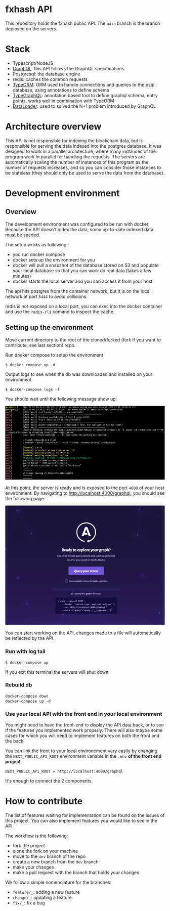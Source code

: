fxhash API
==========

This repository holds the fxhash public API. The `main` branch is the branch deployed on the servers.


# Stack

* Typescript/NodeJS
* [GraphQL](https://graphql.org/): this API follows the GraphQL specifications
* Postgresql: the database engine
* redis: caches the common requests
* [TypeORM](https://typeorm.io/): ORM used to handle connections and queries to the psql database, using annotations to define schema
* [TypeGraphQL](https://typegraphql.com/): annotation based tool to define graphql schema, entry points, works well in combination with TypeORM
* [DataLoader](https://github.com/graphql/dataloader): used to solved the N+1 problem introduced by GraphQL


# Architecture overview

This API is not responsible for indexing the blockchain data, but is responsible for serving the data indexed into the postgres database. It was designed to work in a parallel architecture, where many instances of the program work in parallel for handling the requests. The servers are automatically scaling the number of instances of this program as the number of requests increases, and so you can consider those instances to be stateless (they should only be used to serve the data from the database).


# Development environment

## Overview

The development environment was configured to be run with docker. Because the API doesn't index the data, some up-to-date indexed data must be seeded.

The setup works as following:

* you run docker compose
* docker sets up the environment for you
* docker will pull a snapshot of the database stored on S3 and populate your local database so that you can work on real data (takes a few minutes)
* docker starts the local server and you can access it from your host

The api hits postgres from the container network, but it is on the local network at port `5444` to avoid collisions.

redis is not exposed on a local port, you can exec into the docker container and use the `redis-cli` comand to inspect the cache.


## Setting up the environment

Move current directory to the root of the cloned/forked (fork if you want to contribute, see last section) repo.

Run docker compose to setup the environment

```shell
$ docker-compose up -d
```

Output logs to see when the db was downloaded and installed on your environment.

```shell
$ docker-compose logs -f
```

You should wait until the following message show up:

![Environment is ready](./docs/images/docker-ready.jpg)

At this point, the server is ready and is exposed to the port `4000` of your host environment. By navigating to [http://localhost:4000/graphql](http://localhost:4000/graphql), you should see the following page:

![Server is ready](./docs/images/server-ready.jpg)

You can start working on the API, changes made to a file will automatically be reflected by the API.


### Run with log tail

```shell
$ docker-compose up
```

If you exit this terminal the servers will shut down.

### Rebuild db
```shell
docker-compose down
docker-compose up -d
```


### Use your local API with the front end in your local environment

You might need to have the front-end to display the API data back, or to see if the features you implemented work properly. There will also maybe some cases for which you will need to implement features on both the front and the back.

You can link the front to your local environement very easily by changing the `NEXT_PUBLIC_API_ROOT` environment variable in the `.env` **of the front end project**.

```shell
NEXT_PUBLIC_API_ROOT = http://localhost:4000/graphql
```

It's enough to connect the 2 components.


# How to contribute

The list of features waiting for implementation can be found on the issues of this project. You can also implement features you would like to see in the API.

The workflow is the following:

* fork the project
* clone the fork on your machine
* move to the `dev` branch of the repo
* create a new branch from the `dev` branch
* make your changes
* make a pull request with the branch that holds your changes

We follow a simple nomenclature for the branches:

* `feature/_`: adding a new feature
* `change/_`: updating a feature
* `fix/_`: fix a bug